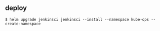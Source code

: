 ## deploy

```shell
$ helm upgrade jenkinsci jenkinsci --install --namespace kube-ops --create-namespace
```